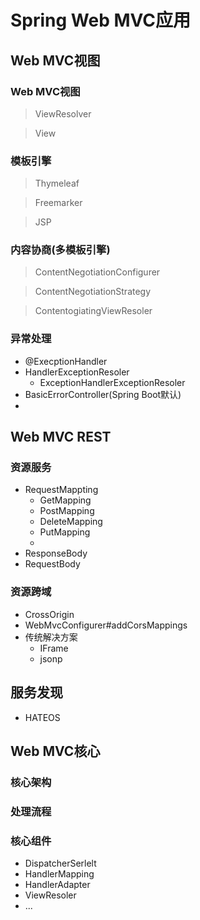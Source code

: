 # Spring Web MVC应用

## Web MVC视图



### Web MVC视图

> ViewResolver

> View

### 模板引擎

> Thymeleaf

> Freemarker

> JSP

### 内容协商(多模板引擎)

> ContentNegotiationConfigurer

> ContentNegotiationStrategy

> ContentogiatingViewResoler

### 异常处理

* @ExecptionHandler
* HandlerExceptionResoler
  * ExceptionHandlerExceptionResoler
* BasicErrorController(Spring Boot默认)
* 

## Web MVC REST

### 资源服务

* RequestMappting
  * GetMapping
  * PostMapping
  * DeleteMapping
  * PutMapping
  * 
* ResponseBody
* RequestBody

 

### 资源跨域

* CrossOrigin
* WebMvcConfigurer#addCorsMappings
* 传统解决方案
  * IFrame
  * jsonp

## 服务发现

* HATEOS

## Web MVC核心

 

### 核心架构



### 处理流程

### 核心组件

* DispatcherSerlelt
* HandlerMapping
* HandlerAdapter
* ViewResoler
* ...



## 





